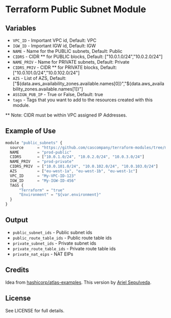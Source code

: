 # Terraform Public Subnet Module

Variables
---------

- `VPC_ID` - Important VPC id, Default: VPC
- `IGW_ID` - Important IGW id, Default: IGW
- `NAME` - Name for the PUBLIC subnets, Default: Public
- `CIDRS` - CIDR ** for PUBLIC blocks, Default: ["10.0.1.0/24","10.0.2.0/24"]
- `NAME_PRIV` - Name for PRIVATE subnets, Default: Private
- `CIDRS_PRIV` - CIDR ** for PRIVATE blocks, Default: ["10.0.101.0/24","10.0.102.0/24"]
- `AZS` - List of AZS, Default: ["${data.aws_availability_zones.available.names[0]}","${data.aws_availability_zones.available.names[1]}"]
- `ASSIGN_PUB_IP` - True or False, Default: true
- `tags` - Tags that you want to add to the resources created with this module.

** Note: CIDR must be within VPC assigned IP Addresses.

Example of Use
--------------

```js
module "public_subnets" {
  source      = "https://github.com/cascompany/terraform-modules/tree/master/subnet_me"
  NAME        = "prod-public"
  CIDRS       = ["10.0.1.0/24", "10.0.2.0/24", "10.0.3.0/24"]
  NAME_PRIV   = "prod-private"
  CIDRS_PRIV  = ["10.0.101.0/24", "10.0.102.0/24", "10.0.103.0/24"]  
  AZS         = ["eu-west-1a", "eu-west-1b", "eu-west-1c"]
  VPC_ID      = "My-VPC-ID-123"
  IGW_ID      = "My-IGW-ID-456"
  TAGS {
      "Terraform" = "true"
      "Environment" = "${var.environment}"
  }
}
```

Output
------

- `public_subnet_ids` - Public subnet ids
- `public_route_table_ids` - Public route table ids
- `private_subnet_ids` - Private subnet ids
- `private_route_table_ids` - Private route table ids
- `private_nat_eips` - NAT EIPs

Credits
-------

Idea from [hashicorp/atlas-examples](https://github.com/hashicorp/atlas-examples/tree/master/infrastructures/terraform/aws/network/public_subnet).
This version by [Ariel Sepulveda](https://github.com/cascompany).

License
-------

See LICENSE for full details.
